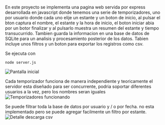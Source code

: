 En este proyecto se implementa una pagina web servida por express desarrollada en javascript donde tenemos una serie de temporizadores, uno por usuario donde cada uno elije un estante y un boton de inicio, al pulsar el bton captura el nombre, el estante y la hora de inicio, el boton iniciar abia por un botor finalizar y al pulsarlo muestra un resumen del estante y tiempo transucurrido. Tambien guarda la informacion en una base de datos de SQLite para un analisis y procesamiento posterior de los datos. Tabien incluye unos filtros y un boton para exportar los registros como csv.

Se ejecuta con 

```node server.js```

![Pantalla inicial](Captura%20de%20pantalla%202025-09-22%20130900.png)

Cada temporizador funciona de manera independiente y teoricamente el servidor esta diseñado para ser concurrente, podria soportar diferentes usuarios a la vez, pero los nombres seran iguales
![Temporizadores funcionando](Captura%20de%20pantalla%202025-09-22%20130919.png)

Se puede filtrar toda la base de datos por usuario y / o por fecha. no esta implementado pero se puede agregar facilmente un filtro por estante.
![Detalle descarga csv](Captura%20de%20pantalla%202025-09-22%20130935.png)
